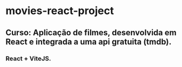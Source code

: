 # movies-react-project
## Curso: Aplicação de filmes, desenvolvida em React e integrada a uma api gratuita (tmdb).
### React + ViteJS.
